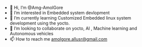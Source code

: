 - 👋 Hi, I’m @Amg-AmolGore
- 👀 I’m interested in Embedded system devlopment 
- 🌱 I’m currently learning Customized Embedded linux system development using the yocto.
- 💞️ I’m looking to collaborate on yocto, AI , Machine learning and Autonomous vehicles
- 📫 How to reach me amolgore.allusr@gmail.com

<!---
Amg-AmolGore/Amg-AmolGore is a ✨ special ✨ repository because its `README.md` (this file) appears on your GitHub profile.
You can click the Preview link to take a look at your changes.
--->
